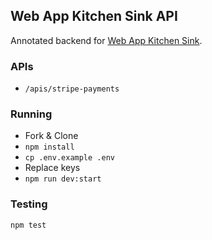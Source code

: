 ## Web App Kitchen Sink API

Annotated backend for [Web App Kitchen Sink](https://webappkitchensink.com).

### APIs

* `/apis/stripe-payments`

### Running

* Fork & Clone
* `npm install`
* `cp .env.example .env`
* Replace keys
* `npm run dev:start`

### Testing

`npm test`
